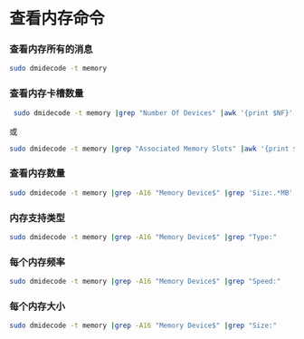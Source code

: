 # 查看内存命令

### 查看内存所有的消息
```sh
sudo dmidecode -t memory
```

### 查看内存卡槽数量

```sh
 sudo dmidecode -t memory |grep "Number Of Devices" |awk '{print $NF}'
```
或
```sh
sudo dmidecode -t memory |grep "Associated Memory Slots" |awk '{print $NF}'
```

### 查看内存数量
```sh
sudo dmidecode -t memory |grep -A16 "Memory Device$" |grep 'Size:.*MB' |wc -l
```

### 内存支持类型

```sh
sudo dmidecode -t memory |grep -A16 "Memory Device$" |grep "Type:"
```

### 每个内存频率

```sh
sudo dmidecode -t memory |grep -A16 "Memory Device$" |grep "Speed:"
```

### 每个内存大小

```sh
sudo dmidecode -t memory |grep -A16 "Memory Device$" |grep "Size:"
```